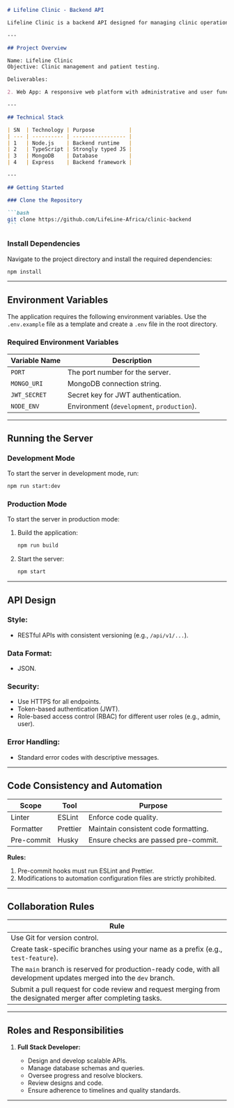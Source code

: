 

````markdown
# Lifeline Clinic - Backend API

Lifeline Clinic is a backend API designed for managing clinic operations, including patient tests, administrators, and workflows. The architecture follows a modular federation approach for scalability and flexibility.

---

## Project Overview

Name: Lifeline Clinic  
Objective: Clinic management and patient testing.

Deliverables:

2. Web App: A responsive web platform with administrative and user functionalities.

---

## Technical Stack

| SN  | Technology | Purpose           |
| --- | ---------- | ----------------- |
| 1   | Node.js    | Backend runtime   |
| 2   | TypeScript | Strongly typed JS |
| 3   | MongoDB    | Database          |
| 4   | Express    | Backend framework |

---

## Getting Started

### Clone the Repository

```bash
git clone https://github.com/LifeLine-Africa/clinic-backend
```
````

### **Install Dependencies**

Navigate to the project directory and install the required dependencies:

```bash
npm install
```

---

## Environment Variables

The application requires the following environment variables. Use the `.env.example` file as a template and create a `.env` file in the root directory.

### **Required Environment Variables**

| Variable Name | Description                                |
| ------------- | ------------------------------------------ |
| `PORT`        | The port number for the server.            |
| `MONGO_URI`   | MongoDB connection string.                 |
| `JWT_SECRET`  | Secret key for JWT authentication.         |
| `NODE_ENV`    | Environment (`development`, `production`). |

---

## Running the Server

### **Development Mode**

To start the server in development mode, run:

```bash
npm run start:dev
```

### **Production Mode**

To start the server in production mode:

1. Build the application:
   ```bash
   npm run build
   ```
2. Start the server:
   ```bash
   npm start
   ```

---

## API Design

### **Style:**

- RESTful APIs with consistent versioning (e.g., `/api/v1/...`).

### **Data Format:**

- JSON.

### **Security:**

- Use HTTPS for all endpoints.
- Token-based authentication (JWT).
- Role-based access control (RBAC) for different user roles (e.g., admin, user).

### **Error Handling:**

- Standard error codes with descriptive messages.

---

## Code Consistency and Automation

| Scope      | Tool     | Purpose                              |
| ---------- | -------- | ------------------------------------ |
| Linter     | ESLint   | Enforce code quality.                |
| Formatter  | Prettier | Maintain consistent code formatting. |
| Pre-commit | Husky    | Ensure checks are passed pre-commit. |

**Rules:**

1. Pre-commit hooks must run ESLint and Prettier.
2. Modifications to automation configuration files are strictly prohibited.

---

## Collaboration Rules

| Rule                                                                                                                |
| ------------------------------------------------------------------------------------------------------------------- |
| Use Git for version control.                                                                                        |
| Create task-specific branches using your name as a prefix (e.g., `test-feature`).                             |
| The `main` branch is reserved for production-ready code, with all development updates merged into the `dev` branch. |
| Submit a pull request for code review and request merging from the designated merger after completing tasks.        |

---

## Roles and Responsibilities

1. **Full Stack Developer:**

   - Design and develop scalable APIs.
   - Manage database schemas and queries.
   - Oversee progress and resolve blockers.
   - Review designs and code.
   - Ensure adherence to timelines and quality standards.

---



